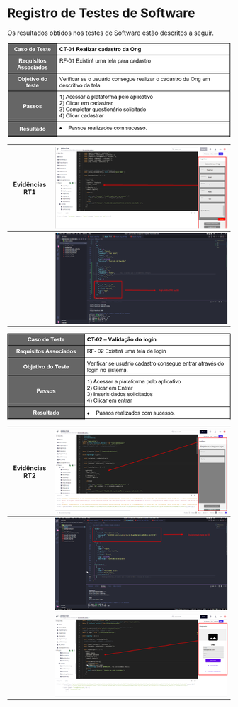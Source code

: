 # Registro de Testes de Software

Os resultados obtidos nos testes de Software estão descritos a seguir.


![Registro de Caso de teste 1](img/RT1.png)

|     Evidências  RT1      |   ![Registro evidência](img/EvidenciaRegistroInfoONG.png)                                                          |
|--------------------------|-------------------------------------------------------------------------------------------|
|                          |   ![Registro evidência](img/EvidenciaRegistroONGBD.png)  

![Registro de Caso de teste 2](img/RT2.png)

|     Evidências  RT2      |   ![Registro evidência](img/EvidendiaCadUser.png)  
|--------------------------|-------------------------------------------------------------------------------------------|
|                          |   ![Registro evidência](img/EvidenciaRegistroUsuarioBD.png)  
|                          |   ![Registro evidência](img/EvidenciaLogin.png)
